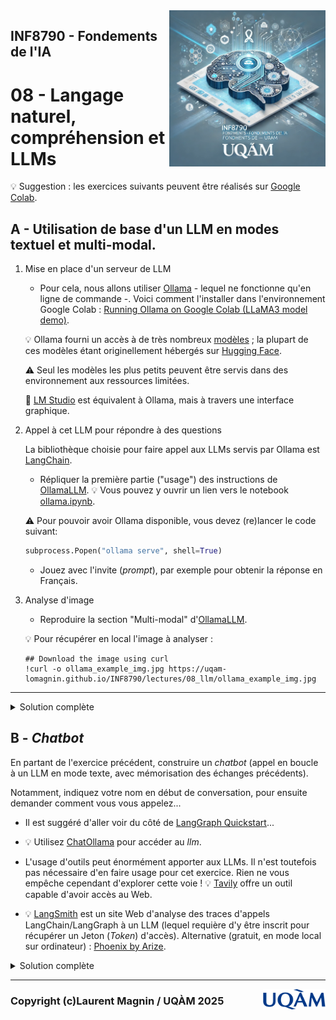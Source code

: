 <script type="text/javascript" async
  src="https://polyfill.io/v3/polyfill.min.js?features=es6">
</script>
<script type="text/javascript" async>
  window.MathJax = {
    tex: {
      inlineMath: [['$', '$'], ['\\(', '\\)']],  // Enables single $ for inline math
      displayMath: [['$$', '$$'], ['\\[', '\\]']]
    },
    svg: {
      fontCache: 'global'
    }
  };
</script>
<script type="text/javascript" async
  src="https://cdnjs.cloudflare.com/ajax/libs/mathjax/3.2.2/es5/tex-mml-chtml.js">
</script>

<img style="float: right;" src="../../images/image_inf8790.png" alt="image_inf8790" width="250"/>

## INF8790 - Fondements de l'IA
# 08 - Langage naturel, compréhension et LLMs

:bulb: Suggestion : les exercices suivants peuvent être réalisés sur [Google Colab](https://colab.google).

## A - Utilisation de base d'un LLM en modes textuel et multi-modal.

1. Mise en place d'un serveur de LLM

    - Pour cela, nous allons utiliser [Ollama](https://ollama.com) - lequel ne fonctionne qu'en ligne de commande -. Voici comment l'installer dans l'environnement Google Colab : [Running Ollama on Google Colab (LLaMA3 model demo)](https://colab.research.google.com/github/casualcomputer/llm_google_colab/blob/main/setup_ollama_google_colab.ipynb).

    :bulb: Ollama fourni un accès à de très nombreux [modèles](https://ollama.com/search) ; la plupart de ces modèles étant originellement hébergés sur [Hugging Face](https://huggingface.co). 

    :warning: Seul les modèles les plus petits peuvent être servis dans des environnement aux ressources limitées.

    :rocket: [LM Studio](https://lmstudio.ai) est équivalent à Ollama, mais à travers une interface graphique.

2. Appel à cet LLM pour répondre à des questions

    La bibliothèque choisie pour faire appel aux LLMs servis par Ollama est [LangChain](https://python.langchain.com/docs/introduction/).

    - Répliquer la première partie ("usage") des instructions de [OllamaLLM](https://python.langchain.com/docs/integrations/llms/ollama/). :bulb: Vous pouvez y ouvrir un lien vers le notebook [ollama.ipynb](https://colab.research.google.com/github/langchain-ai/langchain/blob/master/docs/docs/integrations/llms/ollama.ipynb).

    :warning: Pour pouvoir avoir Ollama disponible, vous devez (re)lancer le code suivant:
    ```python
    subprocess.Popen("ollama serve", shell=True)
    ```

    - Jouez avec l'invite (_prompt_), par exemple pour obtenir la réponse en Français.

3. Analyse d'image

    - Reproduire la section "Multi-modal" d'[OllamaLLM](https://python.langchain.com/docs/integrations/llms/ollama/).

    :bulb: Pour récupérer en local l'image à analyser :
    ```shell
    ## Download the image using curl
    !curl -o ollama_example_img.jpg https://uqam-lomagnin.github.io/INF8790/lectures/08_llm/ollama_example_img.jpg
    ```

---
<details>
  <summary>Solution complète</summary>
  <a href="https://colab.research.google.com/drive/1yJ4ElLZI3XmFV1383a7fZRmqe7FfVNNy?usp=sharing">inf8790_ollama_langchain.ipynb</a>
</details>

## B - _Chatbot_

En partant de l'exercice précédent, construire un _chatbot_ (appel en boucle à un LLM en mode texte, avec mémorisation des échanges précédents).

Notamment, indiquez votre nom en début de conversation, pour ensuite demander comment vous vous appelez...

- Il est suggéré d'aller voir du côté de [LangGraph Quickstart](https://langchain-ai.github.io/langgraph/tutorials/introduction/)...

- :bulb: Utilisez [ChatOllama](https://python.langchain.com/docs/integrations/chat/ollama/) pour accéder au _llm_.

- L'usage d'outils peut énormément apporter aux LLMs. Il n'est toutefois pas nécessaire d'en faire usage pour cet exercice. Rien ne vous empêche cependant d'explorer cette voie ! :bulb: [Tavily](https://tavily.com) offre un outil capable d'avoir accès au Web.

- :bulb: [LangSmith](https://smith.langchain.com/settings) est un site Web d'analyse des traces d'appels LangChain/LangGraph à un LLM (lequel requière d'y être inscrit pour récupérer un Jeton (_Token_) d'accès). Alternative (gratuit, en mode local sur ordinateur) : [Phoenix by Arize](https://phoenix.arize.com).

<details>
  <summary>Solution complète</summary>
    La solution complète sera révélée samedi soir prochain.
<div style="display: none;">
  <a href="https://colab.research.google.com/drive/1LDaxn8ZrjDTqkgbokrnIdIKh7CzNcPFW?usp=sharing">inf8790_chatbot.ipynb</a>
</div>
</details>

--------------- 

<img style="float: right;" align="right" src="../../images/uqam.png" alt="uqàm" width="100"/>

### Copyright (c)Laurent Magnin / UQÀM 2025